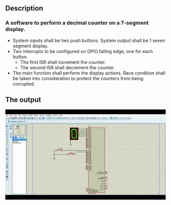 ## Description

### A software to perform a decimal counter on a 7-segment display.

* System inputs shall be two push buttons. System output shall be 1 seven segment display. 
* Two interrupts to be configured on GPIO falling edge, one for each button. 
  - The first ISR shall increment the counter. 
  - The second ISR shall decrement the counter. 
* The main function shall perform the display actions. Race condition shall be taken into consideration to protect the counters from being corrupted.

## The output

![task4_simulation](task4_simulation.gif)

